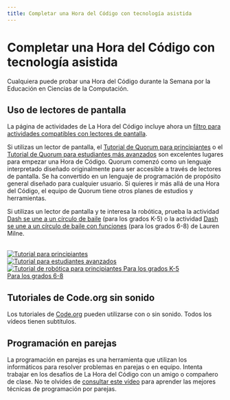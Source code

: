 ```yaml
---
title: Completar una Hora del Código con tecnología asistida
---
```


<h1>Completar una Hora del Código con tecnología asistida</h1>

<p>Cualquiera puede probar una Hora del Código durante la Semana por la Educación en Ciencias de la Computación.</p>

<h2>Uso de lectores de pantalla</h2>

<p>La página de actividades de La Hora del Código incluye ahora un <a href="https://hourofcode.com/us/learn?platform=screenreader" target="_blank">filtro para actividades compatibles con lectores de pantalla</a>.</p>

<p>Si utilizas un lector de pantalla, el <a href="https://quorumlanguage.com/hourofcode/astro1.html" target="_blank">Tutorial de Quorum para principiantes</a> o el <a href="https://quorumlanguage.com/hourofcode/part1.html" target="_blank">Tutorial de Quorum para estudiantes más avanzados</a> son excelentes lugares para empezar una Hora de Código. Quorum comenzó como un lenguaje interpretado diseñado originalmente para ser accesible a través de lectores de pantalla. Se ha convertido en un lenguaje de programación de propósito general diseñado para cualquier usuario. Si quieres ir más allá de una Hora del Código, el equipo de Quorum tiene otros planes de estudios y herramientas.</p>

<p>Si utilizas un lector de pantalla y te interesa la robótica, prueba la actividad <a href="https://milnel2.github.io/blocks4alliOS/danceCircle1.html" target="_blank">Dash se une a un círculo de baile</a> (para los grados K-5) o la actividad <a href="https://milnel2.github.io/blocks4alliOS/danceCircle2.html" target="_blank">Dash se une a un círculo de baile con funciones</a> (para los grados 6-8) de Lauren Milne.</p>

<br />

<div class="row">
    <div class="col-xs-4">
        <a href="https://quorumlanguage.com/hourofcode/astro1.html" target="_blank">
        <img src="https://code.org/images/fill-300x225/tutorials/hoc2017/quorum_astronomy.jpg" alt="Tutorial para principiantes">
        </a>
    </div>
    <div class="col-xs-4">
        <a href="https://quorumlanguage.com/hourofcode/part1.html" target="_blank">
        <img src="https://code.org/images/fill-300x225/quorum.jpg" alt="Tutorial para estudiantes avanzados">
        </a>
    </div>
    <div class="col-xs-4">
        <a href="https://milnel2.github.io/blocks4alliOS/danceCircle1.html" target="_blank">
        <img src="https://code.org/images/fill-300x225//tutorials/hoc2021/milne_dash.jpg" alt="Tutorial de robótica para principiantes">
        </a>
        <a href="https://milnel2.github.io/blocks4alliOS/danceCircle1.html" target="_blank">Para los grados K-5</a>
        <br>
        <a href="https://milnel2.github.io/blocks4alliOS/danceCircle2.html" target="_blank">Para los grados 6-8</a>
    </div>
</div>

<div style="clear: both"></div>

<h2>Tutoriales de Code.org sin sonido</h2>

<p>Los tutoriales de <a href="https://studio.code.org/courses" target="_blank">Code.org</a> pueden utilizarse con o sin sonido. Todos los vídeos tienen subtítulos.</p>

<h2>Programación en parejas</h2>

<p>La programación en parejas es una herramienta que utilizan los informáticos para resolver problemas en parejas o en equipo. Intenta trabajar en los desafíos de La Hora del Código con un amigo o compañero de clase. No te olvides de <a href="https://www.youtube.com/watch?v=vgkahOzFH2Q" target="_blank">consultar este vídeo</a> para aprender las mejores técnicas de programación por parejas.</p>
